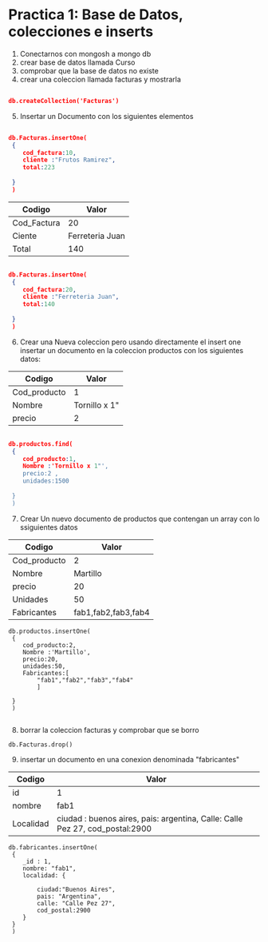 # Practica 1: Base de Datos, colecciones e inserts


1. Conectarnos con mongosh a mongo db
1. crear base de datos llamada Curso
1. comprobar que la base de datos no existe
1. crear una coleccion llamada facturas y mostrarla
``` json

db.createCollection('Facturas')
```
5. Insertar un Documento con los siguientes elementos 




``` json 

db.Facturas.insertOne(
 {
    cod_factura:10,
    cliente :"Frutos Ramirez",
    total:223
           
 }
 )
 ```

  | Codigo   | Valor   |
|-------------|-------------|
| Cod_Factura | 20 |
| Ciente | Ferreteria Juan |
| Total | 140 |


``` json 

db.Facturas.insertOne(
 {
    cod_factura:20,
    cliente :"Ferreteria Juan",
    total:140
           
 }
 )
 ```
 6. Crear una Nueva coleccion pero usando directamente el insert one
insertar un documento en la coleccion productos con los siguientes datos:


  | Codigo   | Valor   |
|-------------|-------------|
| Cod_producto | 1 |
| Nombre | Tornillo x 1"|
| precio | 2 |

``` json 

db.productos.find(
 {
    cod_producto:1,
    Nombre :'Tornillo x 1"',
    precio:2 ,
    unidades:1500
           
 }
 )
 ```
 7. Crear Un nuevo documento de productos que contengan un array con lo ssiguientes datos 

   | Codigo   | Valor   |
|-------------|-------------|
| Cod_producto | 2 |
| Nombre | Martillo|
| precio | 20 |
| Unidades | 50 |
| Fabricantes | fab1,fab2,fab3,fab4|

```   
db.productos.insertOne(
 {
    cod_producto:2,
    Nombre :'Martillo',
    precio:20,
    unidades:50,
    Fabricantes:[
        "fab1","fab2","fab3","fab4"
        ]
           
 }
 )
 
 ```
 8. borrar la coleccion facturas y comprobar que se borro 

 ````
 db.Facturas.drop()
 ````
9. insertar un documento en una conexion denominada  "fabricantes"


| Codigo   | Valor   |
|-------------|-------------|
| id | 1 |
| nombre | fab1|
| Localidad | ciudad : buenos aires, pais: argentina, Calle: Calle Pez 27, cod_postal:2900 |


````
db.fabricantes.insertOne(
 {
    _id : 1,
    nombre: "fab1",
    localidad: {

        ciudad:"Buenos Aires",
        pais: "Argentina",
        calle: "Calle Pez 27",
        cod_postal:2900
    }        
 }
 )

 ````



 